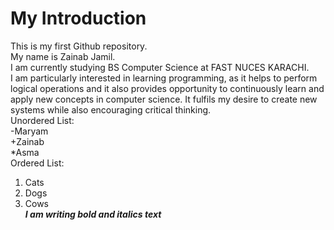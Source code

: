 # My Introduction

This is my first Github repository.
<br>
My name is Zainab Jamil.
<br>
I am currently studying BS Computer Science at FAST NUCES KARACHI.
<br>
I am particularly interested in learning programming, as it helps to perform logical operations and it also provides opportunity to continuously learn and apply new concepts in computer science.
It fulfils my desire to create new systems while also encouraging critical thinking.
<br>
Unordered List:\
-Maryam\
+Zainab\
*Asma\
Ordered List:
1. Cats
2. Dogs
3. Cows\
***I am writing bold and italics text***

